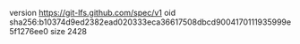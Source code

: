 version https://git-lfs.github.com/spec/v1
oid sha256:b10374d9ed2382ead020333eca36617508dbcd9004170111935999e5f1276ee0
size 2428
